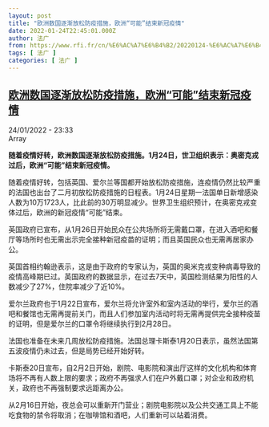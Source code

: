 ```yaml
---
layout: post
title: "欧洲数国逐渐放松防疫措施，欧洲“可能”结束新冠疫情"
date: 2022-01-24T22:45:01.000Z
author: 法广
from: https://www.rfi.fr/cn/%E6%AC%A7%E6%B4%B2/20220124-%E6%AC%A7%E6%B4%B2%E6%95%B0%E5%9B%BD%E9%80%90%E6%B8%90%E6%94%BE%E6%9D%BE%E9%98%B2%E7%96%AB%E6%8E%AA%E6%96%BD%EF%BC%8C%E6%AC%A7%E6%B4%B2-%E5%8F%AF%E8%83%BD-%E7%BB%93%E6%9D%9F%E6%96%B0%E5%86%A0%E7%96%AB%E6%83%85
tags: [ 法广 ]
categories: [ 法广 ]
---
```

<!--1643064301000-->
[欧洲数国逐渐放松防疫措施，欧洲“可能”结束新冠疫情](https://www.rfi.fr/cn/%E6%AC%A7%E6%B4%B2/20220124-%E6%AC%A7%E6%B4%B2%E6%95%B0%E5%9B%BD%E9%80%90%E6%B8%90%E6%94%BE%E6%9D%BE%E9%98%B2%E7%96%AB%E6%8E%AA%E6%96%BD%EF%BC%8C%E6%AC%A7%E6%B4%B2-%E5%8F%AF%E8%83%BD-%E7%BB%93%E6%9D%9F%E6%96%B0%E5%86%A0%E7%96%AB%E6%83%85)
------

<div>
<div>24/01/2022 - 23:33</div>Array<p><strong>                    随着疫情好转，欧洲数国逐渐放松防疫措施。1月24日，世卫组织表示：奥密克戎过后，欧洲“可能”结束新冠疫情。                </strong></p><div >                    <p>随着疫情好转，包括英国、爱尔兰等国都开始放松防疫措施，连疫情仍然比较严重的法国也出台了二月初放松防疫措施的日程表。1月24日星期一法国单日新增感染人数为10万1723人，比此前的30万明显减少。世界卫生组织预计，在奥密克戎变体过后，欧洲的新冠疫情“可能”结束。</p><p>英国政府已宣布，从1月26日开始民众在公共场所将无需戴口罩，在进入酒吧和餐厅等场所时也无需出示完全接种新冠疫苗的证明；而且英国民众也无需再居家办公。</p><p>英国首相约翰逊表示，这是由于政府的专家认为，英国的奥米克戎变种病毒导致的疫情高峰期已过。英国政府的数据显示，在过去7天中，英国检测结果为阳性的人数减少了27%，住院率减少了近10%。</p><p>爱尔兰政府也于1月22日宣布，爱尔兰将允许室外和室内活动的举行，爱尔兰的酒吧和餐馆也无需再提前关门，而且人们参加室内活动时将无需再提供完全接种疫苗的证明，但是爱尔兰的口罩令将继续执行到2月28日。</p><p>法国也准备在未来几周放松防疫措施。法国总理卡斯泰1月20日表示，虽然法国第五波疫情仍未过去，但是局势已经开始好转。</p><p>卡斯泰20日宣布，自2月2日开始，剧院、电影院和演出厅这样的文化机构和体育场将不再有人数上限的要求；政府不再强求人们在户外戴口罩；对企业和政府机关，政府也不再强制要求远距离办公。</p><p>从2月16日开始，夜总会可以重新开门营业；剧院电影院以及公共交通工具上不能吃食物的禁令将取消；在咖啡馆和酒吧，人们重新可以站着消费。</p>                                            <div data-selfpromo-newsletter>    </div>    <div data-selfpromo-app>    </div>                </div>
</div>
